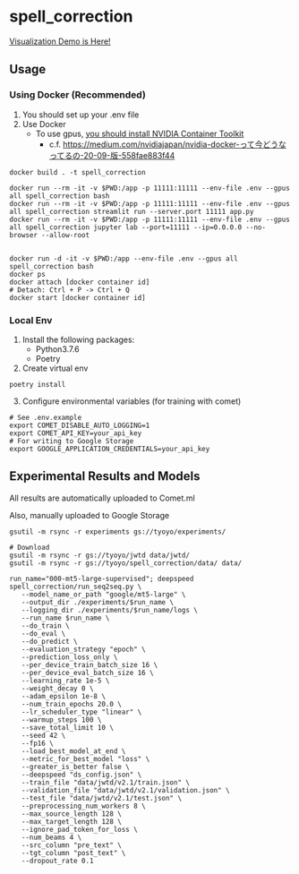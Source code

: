 # spell_correction

[Visualization Demo is Here!](https://spell-correction.herokuapp.com/)


## Usage
### Using Docker (Recommended)
1. You should set up your .env file
2. Use Docker
   * To use gpus, [you should install NVIDIA Container Toolkit](https://docs.nvidia.com/datacenter/cloud-native/container-toolkit/install-guide.html#setting-up-nvidia-container-toolkit)
      * c.f. https://medium.com/nvidiajapan/nvidia-docker-って今どうなってるの-20-09-版-558fae883f44


```shell
docker build . -t spell_correction

docker run --rm -it -v $PWD:/app -p 11111:11111 --env-file .env --gpus all spell_correction bash
docker run --rm -it -v $PWD:/app -p 11111:11111 --env-file .env --gpus all spell_correction streamlit run --server.port 11111 app.py
docker run --rm -it -v $PWD:/app -p 11111:11111 --env-file .env --gpus all spell_correction jupyter lab --port=11111 --ip=0.0.0.0 --no-browser --allow-root


docker run -d -it -v $PWD:/app --env-file .env --gpus all spell_correction bash
docker ps
docker attach [docker container id]
# Detach: Ctrl + P -> Ctrl + Q
docker start [docker container id]
```

### Local Env
1. Install the following packages:
   * Python3.7.6
   * Poetry
2. Create virtual env
``` shell
poetry install
```

3. Configure environmental variables (for training with comet)
``` shell
# See .env.example
export COMET_DISABLE_AUTO_LOGGING=1
export COMET_API_KEY=your_api_key
# For writing to Google Storage
export GOOGLE_APPLICATION_CREDENTIALS=your_api_key
```


## Experimental Results and Models
All results are automatically uploaded to Comet.ml

Also, manually uploaded to Google Storage
```
gsutil -m rsync -r experiments gs://tyoyo/experiments/

# Download
gsutil -m rsync -r gs://tyoyo/jwtd data/jwtd/
gsutil -m rsync -r gs://tyoyo/spell_correction/data/ data/
```


```
run_name="000-mt5-large-supervised"; deepspeed spell_correction/run_seq2seq.py \
   --model_name_or_path "google/mt5-large" \
   --output_dir ./experiments/$run_name \
   --logging_dir ./experiments/$run_name/logs \
   --run_name $run_name \
   --do_train \
   --do_eval \
   --do_predict \
   --evaluation_strategy "epoch" \
   --prediction_loss_only \
   --per_device_train_batch_size 16 \
   --per_device_eval_batch_size 16 \
   --learning_rate 1e-5 \
   --weight_decay 0 \
   --adam_epsilon 1e-8 \
   --num_train_epochs 20.0 \
   --lr_scheduler_type "linear" \
   --warmup_steps 100 \
   --save_total_limit 10 \
   --seed 42 \
   --fp16 \
   --load_best_model_at_end \
   --metric_for_best_model "loss" \
   --greater_is_better false \
   --deepspeed "ds_config.json" \
   --train_file "data/jwtd/v2.1/train.json" \
   --validation_file "data/jwtd/v2.1/validation.json" \
   --test_file "data/jwtd/v2.1/test.json" \
   --preprocessing_num_workers 8 \
   --max_source_length 128 \
   --max_target_length 128 \
   --ignore_pad_token_for_loss \
   --num_beams 4 \
   --src_column "pre_text" \
   --tgt_column "post_text" \
   --dropout_rate 0.1

```
